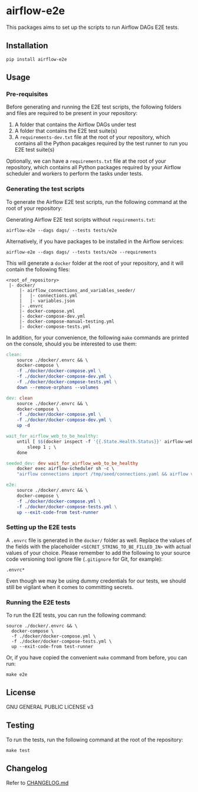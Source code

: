 # airflow-e2e

This packages aims to set up the scripts to run Airflow DAGs E2E tests.

## Installation

```shell
pip install airflow-e2e
```

## Usage

### Pre-requisites

Before generating and running the E2E test scripts, the following folders and files are
required to be present in your repository:

1. A folder that contains the Airflow DAGs under test
2. A folder that contains the E2E test suite(s)
3. A `requirements-dev.txt` file at the root of your repository, which contains
   all the Python pacakges required by the test runner to run you E2E test 
   suite(s)

Optionally, we can have a `requirements.txt` file at the root of your repository, which
contains all Python packages required by your Airflow scheduler and workers to perform
the tasks under tests.

### Generating the test scripts

To generate the Airflow E2E test scripts, run the following command at the root
of your repository:

Generating Airflow E2E test scripts without `requirements.txt`:

```shell
airflow-e2e --dags dags/ --tests tests/e2e
```

Alternatively, if you have packages to be installed in the Airflow services:

```shell
airflow-e2e --dags dags/ --tests tests/e2e --requirements
```

This will generate a `docker` folder at the root of your repository, and it will
contain the following files:

```
<root_of_repository>
 |- docker/
     |- airflow_connections_and_variables_seeder/
     |   |- connections.yml
     |   |- variables.json
     |- .envrc
     |- docker-compose.yml
     |- docker-compose-dev.yml
     |- docker-compose-manual-testing.yml
     |- docker-compose-tests.yml
```

In addition, for your convenience, the following `make` commands are printed on
the console, should you be interested to use them:

```makefile
clean:
	source ./docker/.envrc && \
	docker-compose \
	-f ./docker/docker-compose.yml \
	-f ./docker/docker-compose-dev.yml \
	-f ./docker/docker-compose-tests.yml \
	down --remove-orphans --volumes

dev: clean
	source ./docker/.envrc && \
	docker-compose \
	-f ./docker/docker-compose.yml \
	-f ./docker/docker-compose-dev.yml \
	up -d

wait_for_airflow_web_to_be_healthy:
	until [ $$(docker inspect -f '{{.State.Health.Status}}' airflow-web) = "healthy" ] ; do \
		sleep 1 ; \
	done

seeded_dev: dev wait_for_airflow_web_to_be_healthy
	docker exec airflow-scheduler sh -c \
	"airflow connections import /tmp/seed/connections.yaml && airflow variables import /tmp/seed/variables.json"

e2e:
	source ./docker/.envrc && \
	docker-compose \
	-f ./docker/docker-compose.yml \
	-f ./docker/docker-compose-tests.yml \
	up --exit-code-from test-runner
```

### Setting up the E2E tests

A `.envrc` file is generated in the `docker/` folder as well. Replace the values of
the fields with the placeholder `<SECRET_STRING_TO_BE_FILLED_IN>` with actual values
of your choice. Please remember to add the following to your source code versioning
tool ignore file (`.gitignore` for Git, for example):

```
.envrc*
```

Even though we may be using dummy credentials for our tests, we should still be
vigilant when it comes to committing secrets.

### Running the E2E tests

To run the E2E tests, you can run the following command:

```shell
source ./docker/.envrc && \
  docker-compose \
  -f ./docker/docker-compose.yml \
  -f ./docker/docker-compose-tests.yml \
  up --exit-code-from test-runner
```

Or, if you have copied the convenient `make` command from before, you can run:

```shell
make e2e
```

## License

GNU GENERAL PUBLIC LICENSE v3

## Testing

To run the tests, run the following command at the root of the repository:

```shell
make test
```

## Changelog

Refer to [CHANGELOG.md](https://github.com/jw-ng/airflow-e2e/blob/main/CHANGELOG.md)
